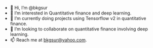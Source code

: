 - 👋 Hi, I’m @bkgsur
- 👀 I’m interested in Quantitative finance and deep learning.
- 🌱 I’m currently doing projects using Tensorflow v2  in quantitative finance.
- 💞️ I’m looking to collaborate on quantitative finance involving deep learning.
- 📫 Reach me at bkgsur@yahoo.com.

<!---
bkgsur/bkgsur is a ✨ special ✨ repository because its `README.md` (this file) appears on your GitHub profile.
You can click the Preview link to take a look at your changes.
--->

